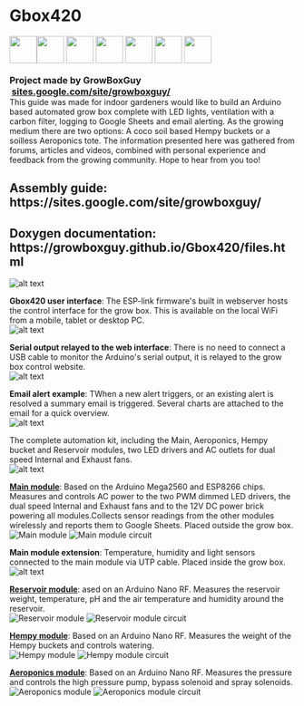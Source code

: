 # Gbox420
<div>
<div><img width="48" height="48" src="https://lh3.googleusercontent.com/GAoRKaB09BobBln1BQgRHL0qmbfyTmnMn6_6JBmCVZ3gvUuCOzhRep7HkBYL4_bWqa5Vk70W7dgq_t5vgwisNYon5yXiM0hbBoUauYdnv9ujxtkVrn5hB4SXhT2X-nWb7BS4Bo_-fL-Pj2TLdzMcbJN4597KkEvYGrqv6CtPy_wf06wc9t1WN2jL5lbhWHdvkleKIU6Hpp1AXPjOI_3c9lY0jpIdEtcjbOZ3fYIgrEvm1HO7JrAbyllYIgpSpZlMr6uUQh2h6PuA9tDSb8-V3NmMuvRtOQi5qfH6rJKrOBv5oNN4_t-C-V3BLKjXqx82oAmP65RAnH1Y3EXG8FbuEsQvqYcWiEp9iaNeuYbjokQoVM8h61Gh1cPr717j0D1GjEYhYzba32UvVZ3iXiVr1zmonOw810HP5oTWhc-o0mNdW211dhs80tvOyaggxKGX_I7r5kcak9nK7PSP3ppAi-wjrsqhW0UBiRvsyHwpHRfIu-A0lbnQ4ukwWiw28dnBPQMZUu8rLAXVNRnBjoAPU5udjLwyCUyCeU6YjUlC9TTe7QpbTZCrVueTaytD3GOqtP2dKg2wZse3CCGPrnNq2vg5DpRV4Qb0sOBv8oyJzKfdWLCMgYJYTw9rpYg6Y3zgUjJWqmLdX3upj8an069FddUa33Sgb6YhQe6NSz1sdW7cq_-8zYosD0RmeavL4t3sfpNDXw95OOmQJ0LEFKRZSa3PBApRvl2GIOpNmLI2Li_QSw-y=s671-no" style="display:inline;float:left" >
<a href="https://www.patreon.com/growboxguy"><img width="48" height="48" src="https://lh3.googleusercontent.com/GHPlhe8VfY4Bwtg0xPO2Z0vdj1QjcInJd8pSQlZHVNmcEry7a44A8c9n4vJENgvMfwfqiuSF5-r8Jt324yv1LbDqJ70KtNvuH1LoRdnB03zqYryHgyazXlNNcXEric6bc6L2oDBFgkgaf5dDMw-yN1bpwUH2LBxXsRCNcRxFIv3X0RPMYpVVGpNxss1nHn4kXa1q_pHEY2DuX0cZa5UWsUTAJ0Sywxg4UOgeBF-W1ZZULQcJz-mLp3WHEQY7uKLyYW31IElYZgV0jVBFeOdBG_w6gb1WPegvAbF-GiNVdd1Bxr9pqU6B2B34mKVFVamCzhs49XfDpKFr80euXu31na0A5opoYt5pyiChodO-5RCTP6b6FLv1tikkEf2eV22nXxo0JAz3zZcfq4FnF8VLcnh5mKUJ5cHvluSjSYYztooej6YrHeTTSXIxTtJqLp-2shRKQCEAFYzxIvmkTPB4_tWFQStGqzyG4IbH8mPU68BoMtlkfXCLv3o-_vAp86OZXyM4x1VxFHaaGXBtuHVuSbKMJMXoCVulSgnLzfI_t0o1KUTnL4NppO7IcP1fddVruJCdZkALn6Hzs8kN7DzwtfgXmBJmOkGCRsUZmoTHBO7pKHsYEA4XX9GrWFUOqjRIPyxH_z6dPWhFuSowl97T5kQHSwiHQ6x8cOgiMEtS2zEcRVVjdI0eLPYvJrhRiFj72L5KxXAYpuDWV2k7o5fwmHZTv9eYXbva3h5UlbKqeqYSvI9-=s64-no" style="border:none;margin:0;padding:0px"></a>
<a href="https://www.facebook.com/Gbox420-1495966037151416/"><img width="48" height="48" src="https://lh3.googleusercontent.com/5-3WUctaz5bM6p4FSrgZQOfbUv3bAzDI8SWXO59JCJnmWB9B_Glvn-n3gxj9Esj9BA0plBv4zxPY-eI24YjOWGm67z6dhr8vD7csTTz3V5hBxeL8aOWbfHyV3vmcA_e2lZBaFWYqDWRJqRVfW6qgXg4AspXGp9aF6S5R9HkcXcbgJ0M7teV127_Mq9bCYkjYV1cTtTojFKk7pv-igxHvr0ZPQoiLX-xBQm8sowRyhOBm4iUukEkzzCHnc3fmMGAxDCaqWzLi04rKWY9uVQ8ys4GuPjTs-m-iaoiCcLG7GloROhuBsPgx_Zq274eretllISsepyI9N2Pb-2AO4yXvYB88Cfc_R7a69w85Bq3fZUs-qtNFgtJ01mvIDs6nHdkpfZGeHoCxhuml-RX8JTXdBC3fogBeb9G_QNxo1ocSAVdPyG4BtaQyhcr0hsYLG1hvhWF_ekPFm-7dn-PLI7l3jTiRzQDW7BlRgdepMcGV-Ao0WwwWVHFombqSlHJ9wLjFaZo9Mmb8dtoUdd5zFgC-qzHYq3XfBhwDRscFpnFtpPJVAEN2d-d7szO3htVqKaEU1UTwcSZ4bN_y5AosItWk4z_0MIe_YxH--LxXohAxvkiaDyFwrvQwiGnYRqkPb3LVn8_4IqAY0UALYkBF8wssVInql86ErRgtW_CS0eIbKHbVa2byRQAybqPC-FEi5AWfb0SOkiyyAa7B32lyWdRVn_Kog-pbOxijBZA2la6GusXsAl9Q=s64-no" style="border:none;margin:0;padding:0px"></a>
<a href="https://github.com/growboxguy/Gbox420"><img width="48" height="48" src="https://lh3.googleusercontent.com/SyX8-29ti5GHL0sm2ADuliHQr11MeGtYXDV_UVuw5WjS0NhrwZcMq4bupWRK30-Plc9hVYbr8rHQpononX3ufMIXvEyluHYWm0d-htsAYiO_Jw5SpGrM5VmcB9AMqecvDSJhX_jLwtWDqbHz9Q68DstgrvxsqU3Ld6fP57TRhC6pLilAnSSj8bOfODG9aCOfk5xrCvEKZ2wQkvLCPZcqrsIBF1VsKdw2OqPr16oIdlu7aGozoHm7saAEDCewUyhWHAPDhyoig2dK1dl1LIYwzL6s9_oFY6TINAfVyPdF261XCNTy3uu7vfrg-zxVPm5xLznIruv0obiel9VOD_5mcAIyMVnhb4f_zfJL3VG_bxw7YEkC0TugtW0YRbOFnPdZyL2lqhbz1E4RbDWwKIdlXmKhUGM6u0QIJQ4V-_UWMK3j9QitWTf0Sxc8xF1hcYh74S3n5hLycv_BZiU6Iy8qCCbdD63x0FmpGnGI58bx77GIxLDAQvyS7JOVtzV0zKApj5nQT70HwAL8Sgb96-WYsOKzsdPVJ0iPQNommV1BBGMQRDVYlQclK7_VL8TxgLsozycrRn2uIxWfTfdkYSAHFmWXT-56PjF1C9IIVgwuNzLoSzEe5fLYsFzRqPxHMqPbvx0IGh0XeVvQRQQQqTbnVnzGSWlhhzuY96DvX8J8Kx-PKfpyFQn2c4j7tMBGSsTQD6dveFSmcDc9MtcdN1p7oiX5Ehq2vhPY2NvPHRRLUcZwWZbl=s64-no" style="border:none;margin:0;padding:0px"></a>
<a href="https://www.tumblr.com/blog/growboxguy"><img width="48" height="48" src="https://lh3.googleusercontent.com/iAo64-k09uJ70KcPngaxSGVpRWL9BRklB6V4trYxchPlYAjdGEKmnkuh5Oa_TFBK42KSfmpL2DN9nAo13WtSXOKDlV_W1YH3CZSYcm6yR1i-p4ePzG6D_lGn3RvtBUR0I8OjH8_jMVctwc5kf7t1uM6vau3J_Qp0uekfz7HaShgWVqCMmLalSC-4iZ7Kcf16p_GTYcClD7KFMUdecmQIsC1gwYT5C0P1WPJU-vvWUIHdhGsicnHtIVovT8bGGDDGQNmZmZycdMw6z0PoDHQxuv7SL3u7HMQ7RC7EIW2AOtPXTtPQ-NdTMEhhc2nlNjI9CzIClWPWVOEZxHF5N8YOQcjx-eqpuaEvSQ67z4aWWo28U95U3MoReCoxUi5HLSjaTv85ZkTvFy2DxNM-CCgnNelp_JpYEEu3qi9CHC8T4Rv6zwi9QR0FQ0ajLXkrwJeaNKwtEXPBel-zqZ8olwwrGyoMyL0tKDQagVf_7desHQ8vbRoas7hClbxD9yeMGf1C4Y2SAKAruaCrbGVXY3KWSXie5rWt5jXCiN_AqU3unGLEPeJl34ztyYDOPXz4cRtMfGYe3lEvKEuyrcncxa4imoiYFJScw7x6o_WQ9AvgsMD2XzvkOQQGakSO3V0-tjaBnhNB3izXdv0nPt76v4l9UYdlFj1fjZO6372_8SId69SNI0InHX4q03j0w8jFZYC_CZsVAvPo6g8ER_L5ZjSjKaKjH5O9UYjTjv3Csv5MB0rLiQZr=s64-no" style="border:none;margin:0;padding:0px"></a>
<a href="https://twitter.com/growboxguy"><img width="48" height="48" src="https://lh3.googleusercontent.com/FqZZp565u6acGUU7-9IZXllx4RPhKOupR5QjdJQZUzfbgL3K14abRlFmJqhfF8opA9w-I47YFG8pPPlgTuYjk1PceR_YBTzh6DrBGZuwGZmbi4PMdCvlT4lLNPtqFG9v1MC7GlOddLrnOObPhT3UgHC4ipO-VjAO_rHxVuWG4WmqRoN45qvNP4BFBh1pdSHYMPu5At-DuWrxZpDhRl-TdWEXIgLD_WJUuKVITvkVhVkgqG9NcRPzA5AwUl3q0aqreSVlpILWaFgxbIAYsw-wt-X4Vj6dudbW0mvXDrI8S-al1GPHg4TKbdWykkcM81TaXxR9sZUEYA8ZICgBBPnN1wmNk-BAN0HyJkxE4XdLnSkx0WXJCIrxvjHcF2y4U4HEviFVfoNS1wK-piI6n60oYa0oNFtOZUUkQ0k0h3jVjCA1KmF4yNcFay4GOW84I20lYRgKuNPEmmmwRhZiT2UC5gyTY_6WDxSrKglP9qgaLhVGXrhQlRBvoi7YiLbZVrSHzHvLwDXVwBFf4dv-RLDLuxRyDtRTsNCNArUdDXUCaIyhouZ-Gbvr5sYT4Jhg1vTlUppfmCmECvYUIL4GGS9Rra84Xmi2v46q4djWgVmcSm_PzIZnhq0JPI5ORgtajv-2n3HGdCbl0lkNOTKZ__89eEt2Aw3uzipnq4yp-_GO_qKeTCVVGK11idmQ__OUCThVUFv03uoBQowH0gsfvS-bxzOa_4_MVq_f9E_7QhL_z2iosnA9=s64-no" style="border:none;margin:0;padding:0px"></a>
<a href="mailto:GrowBoxGuy@gmail.com"><img width="48" height="48" src="https://lh3.googleusercontent.com/5ZNZaVhanhR6XGvxz_7A9Fr5JU8QtaAgMLWZJX41U7UxSgR4u2pR0TNjR0K2Ntv-Bad_jndUaDW65695nIy4lpMDAa4ssEJ6EX24Qp4BQXv1dYKRp84udEAt7G-UC8yZr054mNNyvCKq0hpnm0KDIJ-bDRBRxfK6DtqnI2YxG7N1PYniKXhsJYUlQSvGPwhRphoS_St9yrLDqIg8sYPGoIoLqXBfgHW5f4oYBa3OMIhKKwzB4bMYH1JgD_HfLiGwXSuR1qvqSRj9b-qjdmgVa_uNRH-wlIJcQ4QsSF2CAknddJtwURm64mNwlodvnSFkpnvimWbHUoQMM77GP48xdGygIr0jBJgbyYsQOvUcJDUF_Un_tWNkF-x2W9Gw-KXxHFAPP7fuczenGsQL2gmNCAR15R2JLJwt1CTpwfgBhbzTYoyW00PpLfkTWrfowSkFXnVuvhMa9ADsYZzq1uvp_Wz6KWrEa1iOi7CbRtFNY3Sg01maUeArYDd_DM0xFG3q43V9vKb0Bld3U7nyDoZ_R9hGfiQ8ZdD8BhXNoberDuuTl-SPRFrUeKjmFmtPuP7WdidQb6Gw5nFElBvBMCZX1kjplIluK8Y5VffxHBZRCrYTRyVyolvcNlpQtVWdOW-jxSjVP0qRrpARJIGjjU1KUUeVIxBEFUxefbP3UhOr2FvUGNh5BeIJVi5rCuaImxp1lL2zy2Mf4z9fZoVMp-ukaJMsiRQ1ACzJn89b-QybW67whYw2=s64-no" style="border:none;margin:0;padding:0px"></a>
</div><br>
<div style="display:inline!important">
<b style="font-size:16px">Project made by GrowBoxGuy</font><br>		
&nbsp;<a href="http://sites.google.com/site/growboxguy/">sites.google.com/site/growboxguy/</a>
</b>
</div><br>

<div>
This guide was made for indoor gardeners would like to build an Arduino based automated grow box complete with LED lights, ventilation with a carbon filter, logging to Google Sheets and email alerting. As the growing medium there are two options: A coco soil based Hempy buckets or a soilless Aeroponics tote. The information presented here was gathered from forums, articles and videos, combined with personal experience and feedback from the growing community. Hope to hear from you too!
</div>

<div>
<h2>Assembly guide:<br> https://sites.google.com/site/growboxguy/ </h2>
<h2>Doxygen documentation: https://growboxguy.github.io/Gbox420/files.html </h2>
</div>

![alt text](https://lh3.googleusercontent.com/pw/ACtC-3etlEchfH2eX-HyE6f6iSRXFcdqbYqmVetXMMQ7SHdvaeFPfClqIH5bMfoUcP6uTBgLVmqOyBWSr0OFvARRFSO7SrlJvzgpWvjOOVEmpAWiKJ8eIfrv9OHwlxJssRaydEnYBqMfxdCjZALiKUEwTFoJ=w1055-h652-no?authuser=0)

<b>Gbox420 user interface</b>: The ESP-link firmware's built in webserver hosts the control interface for the grow box. This is available on the local WiFi from a mobile, tablet or desktop PC.<br>
![alt text](https://lh3.googleusercontent.com/pw/ACtC-3c-2j05-O9FE06BzfPP4TTC43UszOYteR3BX9x--eIgj4tKfLv5644zgGQKqnPrwW5-We4JG8LeEcxlS0f5Qtcsk1gxCsro-M2Rjb2eQisdS9UC6X39Kk1rIY10MSCHQdlWemWFNJNV7nkhgG0ROlZD=w898-h1092-no?authuser=0)

<b>Serial output relayed to the web interface</b>: There is no need to connect a USB cable to monitor the Arduino's serial output, it is relayed to the grow box control website.<br>
![alt text](https://lh3.googleusercontent.com/pw/ACtC-3dYHgQPSjFgytEfSkKt7SaMcD6PDtLsX1UcmKIsaYqmRTEyt_ZOahGe9ConQdW6uZ8q9GsIHTxhk76tvRcf5KmEgwWlppEihKlWP8yPwhm2WBIhajls76n8Gb3FLSu_x1BF6vPWWBwSeE_V--VujShi=w657-h1140-no?authuser=0)

<b>Email alert example</b>: TWhen a new alert triggers, or an existing alert is resolved a summary email is triggered. Several charts are attached to the email for a quick overview.<br>
![alt text](https://lh3.googleusercontent.com/pw/ACtC-3euTh98iZcKUGZrIvDGN68GyGxAaRiwtes9e8expmese2jSrZ2UlPHhyBx_I8x5lAi4E6bpkLIdRolshcr8tI9a_B-3VDKSQUHNiFwWzL1VibNYVCNSS-1827h37dabDf49rOdkTgyjTwAYJFi7S8Go=w741-h1289-no?authuser=0)

The complete automation kit, including the Main, Aeroponics, Hempy bucket and Reservoir modules, two LED drivers and AC outlets for dual speed Internal and Exhaust fans.<br>
![alt text](https://lh3.googleusercontent.com/pw/ACtC-3eaGQD-ZrbG_jQPcvH0MqhBifQFIfGyrfq49SbDHr_pT9wdi1mHTIPFNX3RU0QFcKM0DrfoZFnSleH4EOVYjvL7UsD7UDHblcxxBvI66pMtYg7XcAaEw7cnCFCLLJ_hl-cDsuFJ-PE8V-_AuW5IAfA-=w1200-h855-no?authuser=0)

<b>[Main module](https://sites.google.com/site/growboxguy/modules/main-module)</b>: Based on the Arduino Mega2560 and ESP8266 chips. Measures and controls AC power to the two PWM dimmed LED drivers, the dual speed Internal and Exhaust fans and to the 12V DC power brick powering all modules.Collects sensor readings from the other modules wirelessly and reports them to Google Sheets.
Placed outside the grow box.<br>
![Main module](https://lh3.googleusercontent.com/pw/ACtC-3f9mNWcEYjtU5f1tdHX-KMrAYjO2jOn3d1OxBzmNKc2Ks3GEG6k4sIKgxc0RuagOZo2bk1hZBxS4kohtNuJ7_UDDagushsACgsxv-13qPD7kYhtlzTT3KzXf8dS6np45RzBocGLAsESsg74DEi4yTlV=w1200-h801-no?authuser=0)
![Main module circuit](https://lh3.googleusercontent.com/pw/ACtC-3d_kFnsAjAEZR40xnVtmgArwwm-flMP83BC13oYXVeMe00Ivf0dg3_pGFAeo3EDN7nTPoXuEo8ubIy81NVVo7LzsJJgbXgjzMSaUnjJyZWrP3fBQXbDGJh2B0QX936-0VAFGQokV-BQqd5cpz4--x7-=w1200-h892-no?authuser=0)

<b>Main module extension</b>: Temperature, humidity and light sensors connected to the main module via UTP cable. Placed inside the grow box.<br>
![alt text](https://lh3.googleusercontent.com/pw/ACtC-3d0RY9H_sS4tyf9QsXPbRu4Dmo3j0MkfTi_iXFxKPSlXgyHFsKGfHFe1g0NQ0Vhz4qsiYNV4oVIYgt9rUr-bMQV9dXvcj3nk_4XGrgWVfTf-nATa9yZM1hk4IYu6m5Ze6bTE3ZDnEiA_IBzIqji3BDl=w1200-h801-no?authuser=0)

<b>[Reservoir module](https://sites.google.com/site/growboxguy/modules/reservoir-module)</b>: ased on an Arduino Nano RF. Measures the reservoir weight, temperature, pH and the air temperature and humidity around the reservoir.<br>
![Reservoir module](https://lh3.googleusercontent.com/pw/ACtC-3f2VaMcisIGxvBNdvfefVLztVS8ZZoiRN75YegEpFTWzUvLPIjvvQJEbDnwNDv7SrEL5GUPgjhy8asU0VALJWJWtYywP_0PrXSf4Sbr8mNe1UWMq12Ejylk7H2nVonGVy5qJL29gRUssHa5AtaVk5Xe=w1200-h801-no?authuser=0)
![Reservoir module circuit](https://lh3.googleusercontent.com/pw/ACtC-3dWYUwdfsKYgwnBM7kQUHYzT-3laoEZHpQ5fpOGTYeBcr5vJYigMnVFhMS5GwZl8xdHm3P6NV3mBD9qb7mmVUrHp-UFFFIZ-S8YH_oi8YhnA47nv9fItrEEAnB6eXYLba00iSc-4ozk10Pg_zqFgwE0=w1200-h892-no?authuser=0)

<b>[Hempy module](https://sites.google.com/site/growboxguy/modules/hempy-module)</b>: Based on an Arduino Nano RF. Measures the weight of the Hempy buckets and controls watering.<br>
![Hempy module](https://lh3.googleusercontent.com/pw/ACtC-3dudHmGC8n4Kcgwcb-83gjC90rDndVKHWDJVZBVMnE6PNbyAThh4SHS5ZNTrKT6reoeZtoBUqaVVOZ6g1n4gIZ5182V9bFkOo8Whkh0aAA8t2sMvJTbO-WKcAyJIwn-IEUC7KWZ5bfSq27Xfs6glVSD=w1200-h801-no?authuser=0)
![Hempy module circuit](https://docs.google.com/drawings/d/e/2PACX-1vTWVrmTSdWCOkS6FvIopGMlXBbXineVb2dVuMd0gzMYfiOSRRxonShToh1yVhzlUk7z0l_m_4dmdzXK/pub?w=2104&h=1920)

<b>[Aeroponics module](https://sites.google.com/site/growboxguy/modules/aero-module)</b>: Based on an Arduino Nano RF. Measures the pressure and controls the high pressure pump, bypass solenoid and spray solenoids. <br>
![Aeroponics module](https://lh3.googleusercontent.com/pw/ACtC-3eiagyhv_J80jMzoPd-cynOjpfpJTxiGapRe3wNWmgyJnsxzGZbGnULGq9hxq6lds4vKPzBIYIhXW7J4ivQXb3hWxPlNT90PDObBekW19Pd2uMQFC2vSQevob1vP_xZd7tKOi5Ae9vfTJLv8udcrCRk=w1200-h801-no?authuser=0)
![Aeroponics module circuit](https://lh3.googleusercontent.com/pw/ACtC-3d_UKB0YuGhA01cQmY-nE4TOiLgd-ZC9kwortxAMLq0DnnHwD3mTz2wV9ouuDTVdqyE6cHyXABO0oh0C5pR-GM_dBfifriH9xdH9fN-LDaZsH7qzqgVMIG5Jp-GrNvinA-zayh2k9w-Edj3tUTZm1_A=w1200-h845-no?authuser=0)
